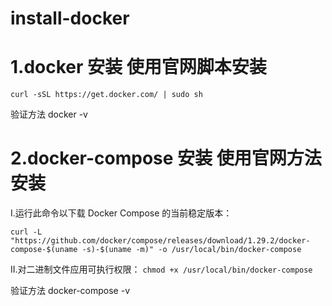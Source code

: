 # install-docker
# 1.docker 安装 使用官网脚本安装
```curl -sSL https://get.docker.com/ | sudo sh```

验证方法 docker -v

# 2.docker-compose 安装  使用官网方法 安装

 I.运行此命令以下载 Docker Compose 的当前稳定版本：

```curl -L "https://github.com/docker/compose/releases/download/1.29.2/docker-compose-$(uname -s)-$(uname -m)" -o /usr/local/bin/docker-compose```

 II.对二进制文件应用可执行权限：
```chmod +x /usr/local/bin/docker-compose```

验证方法 docker-compose -v
